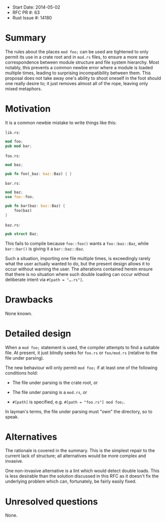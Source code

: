 - Start Date: 2014-05-02
- RFC PR #: 63
- Rust Issue #: 14180

# Summary

The rules about the places `mod foo;` can be used are tightened to only permit
its use in a crate root and in `mod.rs` files, to ensure a more sane
correspondence between module structure and file system hierarchy. Most
notably, this prevents a common newbie error where a module is loaded multiple
times, leading to surprising incompatibility between them. This proposal does
not take away one's ability to shoot oneself in the foot should one really
desire to; it just removes almost all of the rope, leaving only mixed
metaphors.

# Motivation

It is a common newbie mistake to write things like this:

`lib.rs`:

```rust
mod foo;
pub mod bar;
```

`foo.rs`:

```rust
mod baz;

pub fn foo(_baz: baz::Baz) { }
```

`bar.rs`:

```rust
mod baz;
use foo::foo;

pub fn bar(baz: baz::Baz) {
    foo(baz)
}
```

`baz.rs`:

```rust
pub struct Baz;
```

This fails to compile because `foo::foo()` wants a `foo::baz::Baz`, while
`bar::bar()` is giving it a `bar::baz::Baz`.

Such a situation, importing one file multiple times, is exceedingly rarely what
the user actually wanted to do, but the present design allows it to occur
without warning the user. The alterations contained herein ensure that there is
no situation where such double loading can occur without deliberate intent via
`#[path = "….rs"]`.

# Drawbacks

None known.

# Detailed design

When a `mod foo;` statement is used, the compiler attempts to find a suitable
file. At present, it just blindly seeks for `foo.rs` or `foo/mod.rs` (relative
to the file under parsing).

The new behaviour will only permit `mod foo;` if at least one of the following
conditions hold:

- The file under parsing is the crate root, or

- The file under parsing is a `mod.rs`, or

- `#[path]` is specified, e.g. `#[path = "foo.rs"] mod foo;`.

In layman's terms, the file under parsing must "own" the directory, so to
speak.

# Alternatives

The rationale is covered in the summary. This is the simplest repair to the
current lack of structure; all alternatives would be more complex and invasive.

One non-invasive alternative is a lint which would detect double loads. This is
less desirable than the solution discussed in this RFC as it doesn't fix the
underlying problem which can, fortunately, be fairly easily fixed.

# Unresolved questions

None.
